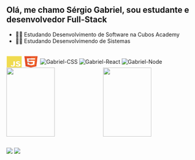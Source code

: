## Olá, me chamo Sérgio Gabriel, sou estudante e desenvolvedor Full-Stack
- 👨‍💻 Estudando Desenvolvimento de Software na Cubos Academy
- 👨‍💻 Estudando Desenvolvimendo de Sistemas

<div><br>
  <img align="center" alt="Gabriel-Js" height="30" width="40" src="https://raw.githubusercontent.com/devicons/devicon/master/icons/javascript/javascript-plain.svg">
  <img align="center" alt="Gabriel-HTML" height="30" width="40" src="https://raw.githubusercontent.com/devicons/devicon/master/icons/html5/html5-original.svg">
  <img align="center" alt="Gabriel-CSS" height="30" width="40" src="https://cdn.jsdelivr.net/gh/devicons/devicon/icons/css3/css3-original.svg" />
  <img align="center" alt="Gabriel-React" height="30" width="50"
src="https://cdn.jsdelivr.net/gh/devicons/devicon/icons/react/react-original.svg">
  <img align="center" alt="Gabriel-Node" height="50" width="50"
src="https://cdn.jsdelivr.net/gh/devicons/devicon/icons/nodejs/nodejs-original-wordmark.svg">
</div>

<section style="display:flex;flex-wrap:wrap;"><br>
  <img height="180rem" width='50%' src="https://github-readme-stats.vercel.app/api?username=sergabriell&show_icons=true&theme=highcontrast&include_all_commits=true&count_private=true"/>
  <img height="180rem" width='50%' src="https://github-readme-stats.vercel.app/api/top-langs/?username=sergabriell&layout=compact&langs_count=7&theme=highcontrast"/>
</section>
   
 ##


<div> 
  <a href = "mailto:sergio.gabriel85@yahoo.com"><img src="https://img.shields.io/badge/-Gmail-%23333?style=for-the-badge&logo=gmail&logoColor=white"></a>
  <a href="https://www.linkedin.com/in/s%C3%A9rgio-gabriel-863607227/"> <img src="https://img.shields.io/badge/Linkedin-blue?style=for-the-badge&logo=Linkedin&logoColor=white"></a>  
</div>

